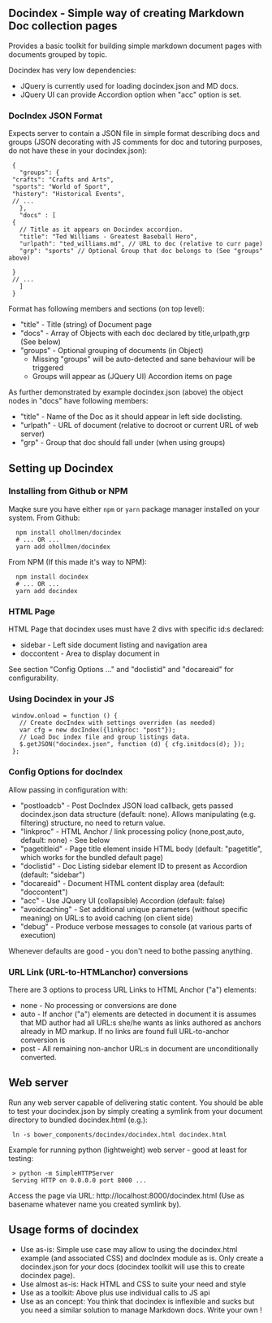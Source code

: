 ## Docindex - Simple way of creating Markdown Doc collection pages

Provides a basic toolkit for building simple markdown document pages
with documents grouped by topic.

Docindex has very low dependencies:
- JQuery is currently used for loading docindex.json and MD docs.
- JQuery UI can provide Accordion option when "acc" option is set.

### DocIndex JSON Format

Expects server to contain a JSON file in simple format describing
docs and groups (JSON decorating with JS comments for doc and tutoring purposes, do not have these in your docindex.json):

     {
       "groups": {
	 "crafts": "Crafts and Arts",
	 "sports": "World of Sport",
	 "history": "Historical Events",
	 // ...
       },
       "docs" : [
	 {
	   // Title as it appears on Docindex accordion.
	   "title": "Ted Williams - Greatest Baseball Hero", 
	   "urlpath": "ted_williams.md", // URL to doc (relative to curr page)
	   "grp": "sports" // Optional Group that doc belongs to (See "groups" above)
	   
	 }
	 // ...
       ]
     }

Format has following members and sections (on top level):

- "title"  - Title (string) of Document page
- "docs"   - Array of Objects with each doc declared by title,urlpath,grp (See below)
- "groups" - Optional grouping of documents (in Object)
  - Missing "groups" will be auto-detected and sane behaviour will be
    triggered
  - Groups will appear as (JQuery UI) Accordion items on page

As further demonstrated by example docindex.json (above) the object nodes in "docs" have
following members:

- "title"   - Name of the Doc as it should appear in left side doclisting.
- "urlpath" - URL of document (relative to docroot or current URL of web server)
- "grp"     - Group that doc should fall under (when using groups)

## Setting up Docindex

### Installing from Github or NPM

Maqke sure you have either `npm` or `yarn` package manager installed on your system.
From Github:

      npm install ohollmen/docindex
      # ... OR ...
      yarn add ohollmen/docindex

From NPM (If this made it's way to NPM):

      npm install docindex
      # ... OR ...
      yarn add docindex

### HTML Page

HTML Page that docindex uses must have 2 divs with specific id:s declared:
- sidebar - Left side document listing and navigation area
- doccontent - Area to display document in

See section "Config Options ..." and "doclistid" and "docareaid" for configurability.

### Using Docindex in your JS

     window.onload = function () {
       // Create docIndex with settings overriden (as needed)
       var cfg = new docIndex({linkproc: "post"});
       // Load Doc index file and group listings data.
       $.getJSON("docindex.json", function (d) { cfg.initdocs(d); });
     };

### Config Options for docIndex

Allow passing in configuration with:

- "postloadcb" - Post DocIndex JSON load callback, gets passed docindex.json data structure (default: none). Allows manipulating (e.g. filtering) structure, no need to return value.
- "linkproc" - HTML Anchor / link processing policy (none,post,auto, default: none) - See below
- "pagetitleid" - Page title element inside HTML body (default: "pagetitle", which works for the bundled default page)
- "doclistid" - Doc Listing sidebar element ID to present as Accordion (default: "sidebar")
- "docareaid" -  Document HTML content display area (default: "doccontent")
- "acc" - Use JQuery UI (collapsible) Accordion (default: false)
- "avoidcaching" - Set additional unique parameters (without specific meaning) on URL:s
   to avoid caching (on client side)
- "debug" - Produce verbose messages to console (at various parts of execution)

Whenever defaults are good - you don't need to bothe passing anything.

### URL Link (URL-to-HTMLanchor) conversions

There are 3 options to process URL Links to HTML Anchor ("a") elements:

- none - No processing or conversions are done
- auto - If anchor ("a") elements are detected in document it is assumes that MD author
    had all URL:s she/he wants as links authored as anchors already in MD markup. If no
    links are found full URL-to-anchor conversion is 
- post - All remaining non-anchor URL:s in document are unconditionally converted.

## Web server

Run any web server capable of delivering static content.
You should be able to test your docindex.json by simply creating a symlink from your document directory to bundled docindex.html (e.g.):

     ln -s bower_components/docindex/docindex.html docindex.html

Example for running python (lightweight) web server - good at least for testing:

     > python -m SimpleHTTPServer
     Serving HTTP on 0.0.0.0 port 8000 ...


Access the page via URL: http://localhost:8000/docindex.html (Use as basename whatever
name you created symlink by).

## Usage forms of docindex

- Use as-is: Simple use case may allow to using the docindex.html example (and associated CSS) and docIndex module as is. Only create a docindex.json for *your* docs (docindex toolkit will use this to create docindex page).
- Use almost as-is: Hack HTML and CSS to suite your need and style
- Use as a toolkit: Above plus use individual calls to JS api
- Use as an concept: You think that docindex is inflexible and sucks but
  you need a similar solution to manage Markdown docs. Write your own !
